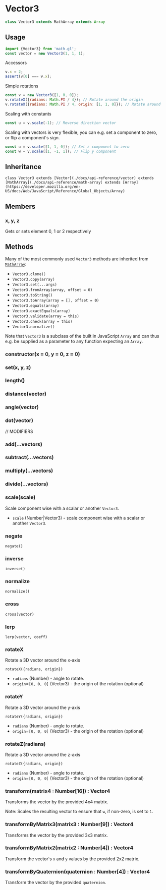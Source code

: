 # Vector3

```js
class Vector3 extends MathArray extends Array
```

## Usage

```js
import {Vector3} from 'math.gl';
const vector = new Vector3(1, 1, 1);
```

Accessors
```js
v.x = 2;
assert(v[0] === v.x);
```

Simple rotations
```js
const v = new Vector3([1, 0, 0]);
v.rotateX({radians: Math.PI / 4}); // Rotate around the origin
v.rotateX({radians: Math.PI / 4, origin: [1, 1, 0]}); // Rotate around the specified point
```

Scaling with constants
```js
const u = v.scale(-1); // Reverse direction vector
```

Scaling with vectors is very flexible, you can e.g. set a component to zero, or flip a component's sign.
```js
const u = v.scale([1, 1, 0]); // Set z component to zero
const w = v.scale([1, -1, 1]); // Flip y component
```

## Inheritance

`class Vector3 extends [Vector](./docs/api-reference/vector) extends [MathArray](./docs/api-reference/math-array) extends [Array](https://developer.mozilla.org/en-US/docs/Web/JavaScript/Reference/Global_Objects/Array)`

## Members

### x, y, z

Gets or sets element 0, 1 or 2 respectively


## Methods

Many of the most commonly used `Vector3` methods are inherited from [`MathArray`](./docs/api-reference/math-array.md):

* `Vector3.clone()`
* `Vector3.copy(array)`
* `Vector3.set(...args)`
* `Vector3.fromArray(array, offset = 0)`
* `Vector3.toString()`
* `Vector3.toArray(array = [], offset = 0)`
* `Vector3.equals(array)`
* `Vector3.exactEquals(array)`
* `Vector3.validate(array = this)`
* `Vector3.check(array = this)`
* `Vector3.normalize()`

Note that `Vector3` is a subclass of the built in JavaScript `Array` and can thus e.g. be supplied as a parameter to any function expecting an `Array`.


### constructor(x = 0, y = 0, z = 0)

### set(x, y, z)

### length()

### distance(vector)

### angle(vector)

### dot(vector)

// MODIFIERS

### add(...vectors)

### subtract(...vectors)

### multiply(...vectors)

### divide(...vectors)

### scale(scale)

Scale component wise with a scalar or another `Vector3`.

* `scale` (Number|Vector3) - scale component wise with a scalar or another `Vector3`.


### negate

`negate()`


### inverse



`inverse()`

### normalize

`normalize()`

### cross

`cross(vector)`

### lerp

`lerp(vector, coeff)`

### rotateX

Rotate a 3D vector around the x-axis

`rotateX({radians, origin})`

* `radians` (Number) - angle to rotate.
* `origin`=`[0, 0, 0]` (Vector3) - the origin of the rotation (optional)


### rotateY

Rotate a 3D vector around the y-axis

`rotateY({radians, origin})`

* `radians` (Number) - angle to rotate.
* `origin`=`[0, 0, 0]` (Vector3) - the origin of the rotation (optional)


### rotateZ(radians)

Rotate a 3D vector around the z-axis

`rotateZ({radians, origin})`

* `radians` (Number) - angle to rotate.
* `origin`=`[0, 0, 0]` (Vector3) - the origin of the rotation (optional)


### transform(matrix4 : Number[16]) : Vector4

Transforms the vector by the provided 4x4 matrix.

Note: Scales the resulting vector to ensure that `w`, if non-zero, is set to `1`.

### transformByMatrix3(matrix3 : Number[9]) : Vector4

Transforms the vector by the provided 3x3 matrix.

### transformByMatrix2(matrix2 : Number[4]) : Vector4

Transform the vector's `x` and `y` values by the provided 2x2 matrix.

### transformByQuaternion(quaternion : Number[4]) : Vector4

Transform the vector by the provided `quaternion`.
